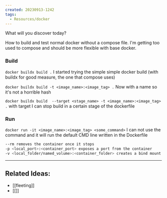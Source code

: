 ```yaml
---
created: 20230913-1242
tags:
  - Resources/docker
---
```


What will you discover today?

How to build and test normal docker without a compose file. I'm getting too used to compose and should be more flexible with base docker.

### Build
`docker buildx build .` I started trying the simple simple docker build (with buildx for good measure, the one that compose uses)


`docker buildx build -t <image_name>:<image_tag> .` Now with a name so it's not a horrible hash

`docker buildx build  --target <stage_name> -t <image_name>:<image_tag> .` with target I can stop build in a certain stage of the dockerfile

### Run

`docker run -it <image_name>:<image_tag> <some_command>` I can not use the command and it will run the default CMD line written in the Dockerfile

~~~ bash
--rm removes the container once it stops
-p <local_port>:<container_port> exposes a port from the container
-v <local_folder/named_volume>:<container_folder> creates a bind mount or a volume
~~~


---
## Related Ideas:
* [[fleeting]]
* [[]]
